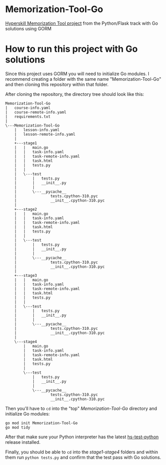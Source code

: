 # Memorization-Tool-Go
[Hyperskill Memorization Tool project](https://hyperskill.org/projects/159) from the Python/Flask track with Go solutions using GORM

# How to run this project with Go solutions

Since this project uses GORM you will need to initialize Go modules. I recommend creating a folder with the same name "Memorization-Tool-Go" and then cloning this repository within that folder.

After cloning the repository, the directory tree should look like this:

```
Memorization-Tool-Go
|   course-info.yaml
|   course-remote-info.yaml
|   requirements.txt
|
\---Memorization-Tool-Go
    |   lesson-info.yaml
    |   lesson-remote-info.yaml
    |
    +---stage1
    |   |   main.go
    |   |   task-info.yaml
    |   |   task-remote-info.yaml
    |   |   task.html
    |   |   tests.py
    |   |
    |   \---test
    |       |   tests.py
    |       |   __init__.py
    |       |
    |       \---__pycache__
    |               tests.cpython-310.pyc
    |               __init__.cpython-310.pyc
    |
    +---stage2
    |   |   main.go
    |   |   task-info.yaml
    |   |   task-remote-info.yaml
    |   |   task.html
    |   |   tests.py
    |   |
    |   \---test
    |       |   tests.py
    |       |   __init__.py
    |       |
    |       \---__pycache__
    |               tests.cpython-310.pyc
    |               __init__.cpython-310.pyc
    |
    +---stage3
    |   |   main.go
    |   |   task-info.yaml
    |   |   task-remote-info.yaml
    |   |   task.html
    |   |   tests.py
    |   |
    |   \---test
    |       |   tests.py
    |       |   __init__.py
    |       |
    |       \---__pycache__
    |               tests.cpython-310.pyc
    |               __init__.cpython-310.pyc
    |
    \---stage4
        |   main.go
        |   task-info.yaml
        |   task-remote-info.yaml
        |   task.html
        |   tests.py
        |
        \---test
            |   tests.py
            |   __init__.py
            |
            \---__pycache__
                    tests.cpython-310.pyc
                    __init__.cpython-310.pyc
```

Then you'll have to `cd` into the "top" _Memorization-Tool-Go_ directory and initialize Go modules:

```
go mod init Memorization-Tool-Go
go mod tidy
```

After that make sure your Python interpreter has the latest [hs-test-python](https://github.com/hyperskill/hs-test-python/releases/tag/v10) release installed.

Finally, you should be able to `cd` into the _stage1-stage4_ folders and within them run `python tests.py` and confirm that the test pass with Go solutions.
